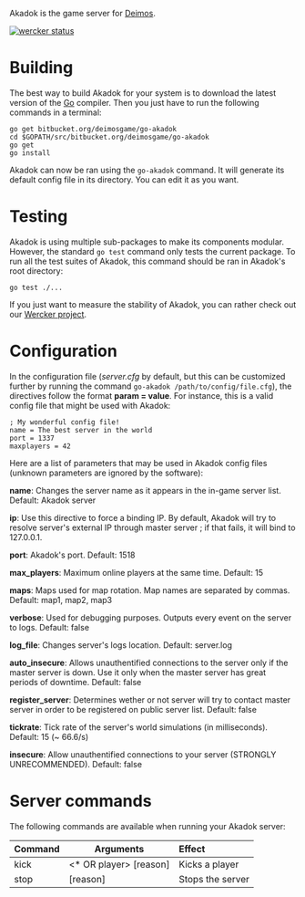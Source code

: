 Akadok is the game server for [Deimos](http://deimos-ga.me).

[![wercker status](https://app.wercker.com/status/e7447bbc8dba0abab17c9a30dd64ff05/m/ "wercker status")](https://app.wercker.com/project/bykey/e7447bbc8dba0abab17c9a30dd64ff05)

# Building

The best way to build Akadok for your system is to download the latest version of the [Go](http://golang.org) compiler. Then you just have to run the following commands in a terminal:

    go get bitbucket.org/deimosgame/go-akadok
    cd $GOPATH/src/bitbucket.org/deimosgame/go-akadok
    go get
    go install

Akadok can now be ran using the `go-akadok` command. It will generate its default config file in its directory. You can edit it as you want.

# Testing

Akadok is using multiple sub-packages to make its components modular. However, the standard `go test` command only tests the current package. To run all the test suites of Akadok, this command should be ran in Akadok's root directory:

    go test ./...

If you just want to measure the stability of Akadok, you can rather check out our [Wercker project](https://app.wercker.com/project/bykey/e7447bbc8dba0abab17c9a30dd64ff05).

# Configuration

In the configuration file (*server.cfg* by default, but this can be customized further by running the command `go-akadok /path/to/config/file.cfg`), the directives follow the format **param = value**. For instance, this is a valid config file that might be used with Akadok:

    ; My wonderful config file!
    name = The best server in the world
    port = 1337
    maxplayers = 42

Here are a list of parameters that may be used in Akadok config files (unknown parameters are ignored by the software):

**name**: Changes the server name as it appears in the in-game server list. Default: Akadok server

**ip**: Use this directive to force a binding IP. By default, Akadok will try to resolve server's external IP through master server ; if that fails, it will bind to 127.0.0.1.

**port**: Akadok's port. Default: 1518

**max_players**: Maximum online players at the same time. Default: 15

**maps**: Maps used for map rotation. Map names are separated by commas. Default: map1, map2, map3

**verbose**: Used for debugging purposes. Outputs every event on the server to logs. Default: false

**log_file**: Changes server's logs location. Default: server.log

**auto_insecure**: Allows unauthentified connections to the server only if the master server is down. Use it only when the master server has great periods of downtime. Default: false

**register_server**: Determines wether or not server will try to contact master server in order to be registered on public server list. Default: false

**tickrate**: Tick rate of the server's world simulations (in milliseconds). Default: 15 (~ 66.6/s)

**insecure**: Allow unauthentified connections to your server (STRONGLY UNRECOMMENDED). Default: false


# Server commands

The following commands are available when running your Akadok server:

| Command | Arguments | Effect |
| ------- | --------- | :----- |
| kick | <* OR player> [reason] | Kicks a player |
| stop | [reason] | Stops the server |